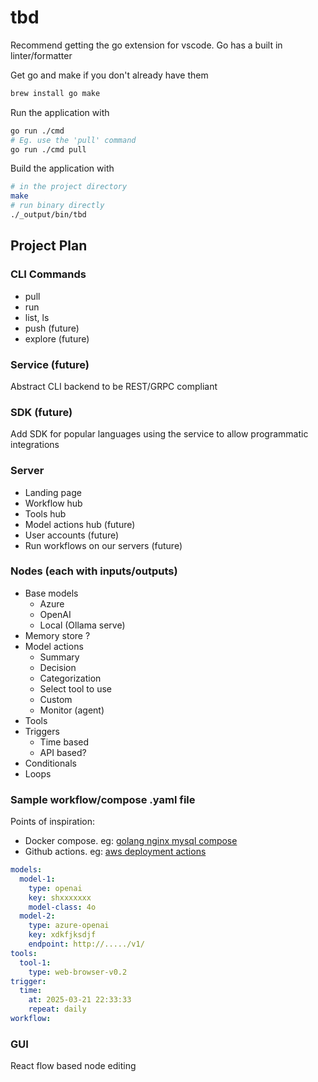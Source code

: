 # tbd

Recommend getting the go extension for vscode.
Go has a built in linter/formatter

Get go and make if you don't already have them

```bash
brew install go make
```

Run the application with

```bash
go run ./cmd
# Eg. use the 'pull' command
go run ./cmd pull
```

Build the application with

```bash
# in the project directory
make
# run binary directly
./_output/bin/tbd
```

## Project Plan

### CLI Commands

- pull
- run
- list, ls
- push (future)
- explore (future)

### Service (future)

Abstract CLI backend to be REST/GRPC compliant

### SDK (future)

Add SDK for popular languages using the service to allow programmatic integrations

### Server

- Landing page
- Workflow hub
- Tools hub
- Model actions hub (future)
- User accounts (future)
- Run workflows on our servers (future)

### Nodes (each with inputs/outputs)

- Base models
  - Azure
  - OpenAI
  - Local (Ollama serve)
- Memory store ?
- Model actions
  - Summary
  - Decision
  - Categorization
  - Select tool to use
  - Custom
  - Monitor (agent)
- Tools
- Triggers
  - Time based
  - API based?
- Conditionals
- Loops

### Sample workflow/compose .yaml file

Points of inspiration:

- Docker compose. eg: [golang nginx mysql compose](https://github.com/docker/awesome-compose/blob/master/nginx-golang-mysql/compose.yaml)
- Github actions. eg: [aws deployment actions](https://github.com/actions/starter-workflows/blob/main/deployments/aws.yml)

```yaml
models:
  model-1:
    type: openai
    key: shxxxxxxx
    model-class: 4o
  model-2:
    type: azure-openai
    key: xdkfjksdjf
    endpoint: http://...../v1/
tools:
  tool-1:
    type: web-browser-v0.2
trigger:
  time:
    at: 2025-03-21 22:33:33
    repeat: daily
workflow:
```

### GUI

React flow based node editing
